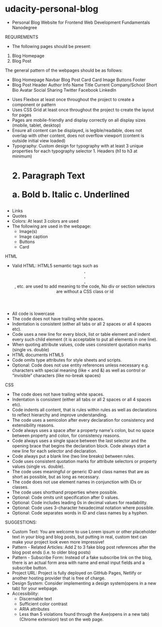 # udacity-personal-blog
- Personal Blog Website for Frontend Web Development Fundamentals Nanodegree

REQUIREMENTS
- The following pages should be present:
1. Blog Homepage
2. Blog Post

The general pattern of the webpages should be as follows:
* Blog Homepage
        Navbar
        Blog Post Card
            Card
            Image
            Buttons
        Footer
* Blog Post
        Header
        Author Info
            Name
            Title
            Current Company/School
            Short Bio
            Avatar
        Social Sharing
            Twitter
            Facebook
            LinkedIn

- Uses Flexbox at least once throughout the project to create a component or pattern
- Uses CSS Grid at least once throughout the project to create the layout for pages
- Pages are mobile-friendly and display correctly on all display sizes (mobile, tablet, desktop)
- Ensure all content can be displayed, is legible/readable, does not overlap with other content, does not overflow viewport (content is outside initial view loaded)
- Typography: Custom design for typography with at least 3 unique properties for each typography selector 1. Headers (h1 to h3 at minimum) <h1> 2. Paragraph Text <p> a. Bold b. Italic c. Underlined
- Links <a>
- Quotes
- Colors: At least 3 colors are used
- The following are used in the webpage:
  * Image(s)
  * Image caption
  * Buttons
  * Card

HTML
- Valid HTML: HTML5 semantic tags such as <header>, <footer>, <article>, <section> , etc. are used to add meaning to the code, No div or section selectors are without a CSS class or id
- All code is lowercase
- The code does not have trailing white spaces.
- Indentation is consistent (either all tabs or all 2 spaces or all 4 spaces etc).
- Code uses a new line for every block, list or table element and indent every such child element (it is acceptable to put all elements in one line).
- When quoting attribute values, code uses consistent quotation marks (single vs. double)
- HTML documents HTML5 <!doctype html>
- Code omits type attributes for style sheets and scripts.
- Optional: Code does not use entity references unless necessary e.g. characters with special meaning (like < and &) as well as control or “invisible” characters (like no-break spaces)

CSS
- The code does not have trailing white spaces.
- Indentation is consistent (either all tabs or all 2 spaces or all 4 spaces etc).
- Code indents all content, that is rules within rules as well as declarations to reflect hierarchy and improve understanding.
- The code uses a semicolon after every declaration for consistency and extensibility reasons.
- Code always uses a space after a property name's colon, but no space between property and colon, for consistency reasons.
- Code always uses a single space between the last selector and the opening brace that begins the declaration block. Code always start a new line for each selector and declaration.
- Code always put a blank line (two line breaks) between rules.
- Code uses consistent quotation marks for attribute selectors or property values (single vs. double).
- The code uses meaningful or generic ID and class names that are as short as possible, but as long as necessary.
- The code does not use element names in conjunction with IDs or classes.
- The code uses shorthand properties where possible.
- Optional: Code omits unit specification after 0 values.
- Optional: Code includes leading 0s in decimal values for readability.
- Optional: Code uses 3-character hexadecimal notation where possible.
- Optional: Code separates words in ID and class names by a hyphen.

SUGGESTIONS:
- Custom Text: You are welcome to use Lorem ipsum or other placeholder text in your blog and blog posts, but putting in real, custom text can make your project look even more impressive!
- Pattern - Related Articles: Add 2 to 3 fake blog post references after the blog post ends (i.e. to older blog posts)
- Pattern - Subscribe Form: Instead of a fake subscribe link on the blog, there is an actual form area with name and email input fields and a subscribe button.
- Project URL: Project is fully deployed on GitHub Pages, Netlify or another hosting provider that is free of charge.
- Design System: Consider implementing a design system(opens in a new tab) for your webpage.
- Accessibility:
  * Discernable text
  * Sufficient color contrast
  * ARIA attributes
  * Less than 5 violations found through the Axe(opens in a new tab) (Chrome extension) test on the web page.

